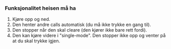 ### Funksjonalitet heisen må ha

1. Kjøre opp og ned.
2. Den henter andre calls automatisk (du må ikke trykke en gang til).
3. Den stopper når den skal cleare (den kjører ikke bare rett fordi).
4. Den kan kjøre videre i "single-mode". Den stopper ikke opp og venter på at du skal trykke igjen.

